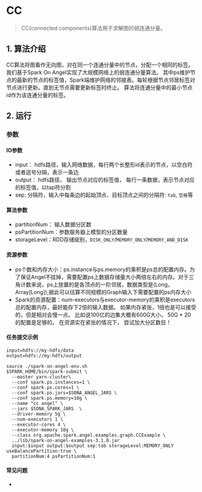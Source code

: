 # CC

> CC(connected components)算法用于求解图的弱连通分量。

## 1. 算法介绍
CC算法将图看作无向图，对在同一个连通分量中的节点，分配一个相同的标签。我们基于Spark On Angel实现了大规模网络上的弱连通分量算法。
其中ps维护节点的最新的节点的标签值，Spark端维护网络的邻接表。每轮根据节点邻居标签对节点进行更新。直到无节点需要更新标签时终止。
算法将连通分量中的最小节点id作为该连通分量的标签。

## 2. 运行

### 参数
#### IO参数
- input： hdfs路径，输入网络数据，每行两个长整形id表示的节点，以空白符或者逗号分隔，表示一条边
- output： hdfs路径， 输出节点对应的标签值， 每行一条数据，表示节点对应的标签值，以tap符分割
- sep: 分隔符，输入中每条边的起始顶点、目标顶点之间的分隔符: `tab`, `空格`等

#### 算法参数
- partitionNum： 输入数据分区数
- psPartitionNum：参数服务器上模型的分区数量
- storageLevel：RDD存储级别，`DISK_ONLY`/`MEMORY_ONLY`/`MEMORY_AND_DISK`

#### 资源参数
- ps个数和内存大小：ps.instance与ps.memory的乘积是ps总的配置内存。为了保证Angel不挂掉，需要配置ps上数据存储量大小两倍左右的内存。对于三角计数来说，ps上放置的是各顶点的一阶邻居，数据类型是(Long，Array[Long]),据此可以估算不同规模的Graph输入下需要配置的ps内存大小
- Spark的资源配置：num-executors与executor-memory的乘积是executors总的配置内存，最好能存下2倍的输入数据。 如果内存紧张，1倍也是可以接受的，但是相对会慢一点。 比如说100亿的边集大概有600G大小， 50G * 20 的配置是足够的。 在资源实在紧张的情况下， 尝试加大分区数目！

#### 任务提交示例

```
input=hdfs://my-hdfs/data
output=hdfs://my-hdfs/output

source ./spark-on-angel-env.sh
$SPARK_HOME/bin/spark-submit \
  --master yarn-cluster\
  --conf spark.ps.instances=1 \
  --conf spark.ps.cores=1 \
  --conf spark.ps.jars=$SONA_ANGEL_JARS \
  --conf spark.ps.memory=10g \
  --name "cc angel" \
  --jars $SONA_SPARK_JARS  \
  --driver-memory 5g \
  --num-executors 1 \
  --executor-cores 4 \
  --executor-memory 10g \
  --class org.apache.spark.angel.examples.graph.CCExample \
  ../lib/spark-on-angel-examples-3.1.0.jar
  input:$input output:$output sep:tab storageLevel:MEMORY_ONLY useBalancePartition:true \
  partitionNum:4 psPartitionNum:1
```

#### 常见问题
-